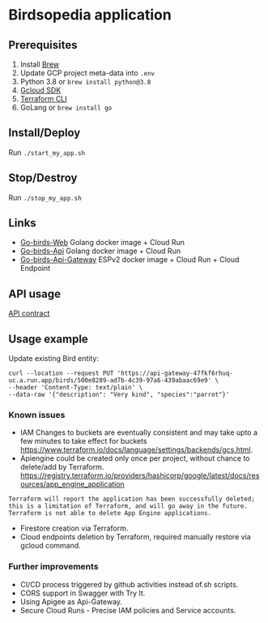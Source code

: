 # Birdsopedia application

## Prerequisites

1. Install [Brew](https://brew.sh/)
2. Update GCP project meta-data into `.env`
3. Python 3.8 or `brew install python@3.8`
4. [Gcloud SDK](https://cloud.google.com/sdk/docs/quickstart-maco)
5. [Terraform CLI](https://learn.hashicorp.com/tutorials/terraform/install-cli)
6. GoLang or `brew install go`

## Install/Deploy

Run `./start_my_app.sh`

## Stop/Destroy

Run `./stop_my_app.sh`

## Links
* [Go-birds-Web](https://go-birds-47fkf6rhuq-uc.a.run.app) Golang docker image + Cloud Run
* [Go-birds-Api](https://go-birds-api-47fkf6rhuq-uc.a.run.app) Golang docker image + Cloud Run
* [Go-birds-Api-Gateway](https://api-gateway-47fkf6rhuq-uc.a.run.app) ESPv2 docker image + Cloud Run + Cloud Endpoint

## API usage

[API contract](https://go-birds-47fkf6rhuq-uc.a.run.app/swaggerui/)

## Usage example

Update existing Bird entity:

```
curl --location --request PUT 'https://api-gateway-47fkf6rhuq-uc.a.run.app/birds/500e8289-ad7b-4c39-97a6-439abaac69e9' \
--header 'Content-Type: text/plain' \
--data-raw '{"description": "Very kind", "species":"parrot"}'
```

### Known issues
- IAM Changes to buckets are eventually consistent and may take upto a few minutes to take effect for buckets https://www.terraform.io/docs/language/settings/backends/gcs.html.
- Apiengine could be created  only once per project, without chance to delete/add by Terraform. https://registry.terraform.io/providers/hashicorp/google/latest/docs/resources/app_engine_application              
``` App Engine applications cannot be deleted once they're created; you have to delete the entire project to delete the application.
Terraform will report the application has been successfully deleted; this is a limitation of Terraform, and will go away in the future. Terraform is not able to delete App Engine applications.
```
- Firestore creation via Terraform.
- Cloud endpoints deletion by Terraform, required manually restore via gcloud command.

### Further improvements
- CI/CD process triggered by github activities instead of.sh scripts.
- CORS support in Swagger with Try It.
- Using Apigee as Api-Gateway.
- Secure Cloud Runs - Precise IAM policies and Service accounts.